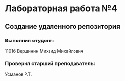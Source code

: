 # Лабораторная работа №4
## Создание удаленного репозитория
### Выполнил студент:
1101б
Вершинин Михаид Михайлович
### Проверил старший преподаватель:
Усманов Р.Т.
